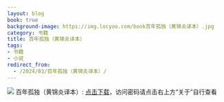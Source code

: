 ```yaml
---
layout: blog
book: true
background-image: https://img.locyoo.com/book百年孤独（黄锦炎译本）.jpg
category: 书籍
title: 百年孤独（黄锦炎译本）
tags:
- 书籍
- 小说
redirect_from:
  - /2024/03/百年孤独（黄锦炎译本）/
---
```

![](https://img.locyoo.com/book百年孤独（黄锦炎译本）.jpg)
百年孤独（黄锦炎译本）: <a name = "ref1" href="https://url18.ctfile.com/f/50983618-1347923557-9788fe?p=3619">点击下载</a>，访问密码请点击右上方“关于”自行查看
